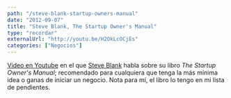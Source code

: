 ```yaml
---
path: "/steve-blank-startup-owners-manual"
date: "2012-09-07"
title: "Steve Blank, The Startup Owner's Manual"
type: "recordar"
externalUrl: "http://youtu.be/H2OkLcOCjEs"
categories: ["Negocios"]
---
```


[Video en Youtube](http://youtu.be/H2OkLcOCjEs) en el que [Steve Blank](http://steveblank.com/) habla sobre su libro _The Startup Owner's Manual_; recomendado para cualquiera que tenga la más mínima idea o ganas de iniciar un negocio. Nota para mí, el libro lo tengo en mi lista de pendientes.